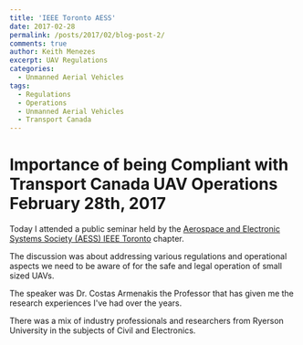 ```yaml
---
title: 'IEEE Toronto AESS'
date: 2017-02-28
permalink: /posts/2017/02/blog-post-2/
comments: true
author: Keith Menezes
excerpt: UAV Regulations
categories:
  - Unmanned Aerial Vehicles
tags:
  - Regulations
  - Operations
  - Unmanned Aerial Vehicles
  - Transport Canada
---
```


# Importance of being Compliant with Transport Canada UAV Operations February 28th, 2017

Today I attended a public seminar held by the [Aerospace and Electronic Systems Society (AESS) IEEE Toronto](http://ieee-aess.org/) chapter.

The discussion was about addressing various regulations and operational aspects we need to be aware of for the safe and legal operation of small sized UAVs.

The speaker was Dr. Costas Armenakis the Professor that has given me the research experiences I've had over the years.

There was a mix of industry professionals and researchers from Ryerson University in the subjects of Civil and Electronics. 


<div id="fb-root"></div>
<script>(function(d, s, id) {
  var js, fjs = d.getElementsByTagName(s)[0];
  if (d.getElementById(id)) return;
  js = d.createElement(s); js.id = id;
  js.src = "//connect.facebook.net/en_US/sdk.js#xfbml=1&version=v2.8";
  fjs.parentNode.insertBefore(js, fjs);
}(document, 'script', 'facebook-jssdk'));</script>

<div class="fb-like" data-href="http://keithmenezes.ca/posts/2017/03/blog-post-2/" data-layout="standard" data-action="like" data-size="large" data-show-faces="true" data-share="false"></div>

<div class="fb-send" data-href="http://keithmenezes.ca/posts/2017/03/blog-post-2/"></div>
